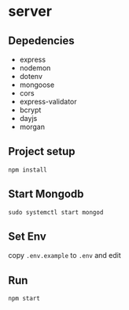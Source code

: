 # server

## Depedencies

* express
* nodemon
* dotenv
* mongoose
* cors
* express-validator
* bcrypt
* dayjs
* morgan

## Project setup
```
npm install
```

## Start Mongodb
```
sudo systemctl start mongod
```

## Set Env

copy `.env.example` to `.env` and edit

## Run

```
npm start
```